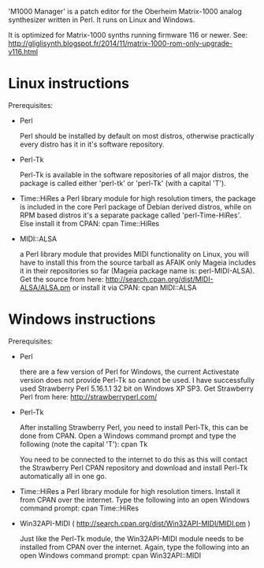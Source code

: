 'M1000 Manager' is a patch editor for the Oberheim Matrix-1000 
analog synthesizer written in Perl. It runs on Linux and Windows.

It is optimized for Matrix-1000 synths running firmware 116 or newer.
See:
http://gliglisynth.blogspot.fr/2014/11/matrix-1000-rom-only-upgrade-v116.html


Linux instructions
==================

Prerequisites:


- Perl

  Perl should be installed by default on most distros, otherwise practically
  every distro has it in it's software repository.


- Perl-Tk

  Perl-Tk is available in the software repositories of all major distros, the
  package is called either 'perl-tk' or 'perl-Tk' (with a capital 'T').


- Time::HiRes
  a Perl library module for high resolution timers, the package is included in
  the core Perl package of Debian derived distros, while on RPM based distros
  it's a separate package called 'perl-Time-HiRes'.
  Else install it from CPAN: cpan Time::HiRes


- MIDI::ALSA

  a Perl library module that provides MIDI functionality on Linux, you will
  have to install this from the source tarball as AFAIK only Mageia includes
  it in their repositories so far (Mageia package name is: perl-MIDI-ALSA).
  Get the source from here: http://search.cpan.org/dist/MIDI-ALSA/ALSA.pm
  or install it via CPAN: cpan MIDI::ALSA



Windows instructions
====================

Prerequisites:


- Perl

  there are a few version of Perl for Windows, the current Activestate version
  does not provide Perl-Tk so cannot be used. I have successfully used
  Strawberry Perl 5.16.1.1 32 bit on Windows XP SP3.
  Get Strawberry Perl from here: http://strawberryperl.com/


- Perl-Tk

  After installing Strawberry Perl, you need to install Perl-Tk, this can be
  done from CPAN. Open a Windows command prompt and type the following (note
  the capital 'T'): cpan Tk

  You need to be connected to the internet to do this as this will contact the
  Strawberry Perl CPAN repository and download and install Perl-Tk
  automatically all in one go.


- Time::HiRes
  a Perl library module for high resolution timers.
  Install it from CPAN over the internet.
  Type the following into an open Windows command prompt: cpan Time::HiRes


- Win32API-MIDI  ( http://search.cpan.org/dist/Win32API-MIDI/MIDI.pm )

  Just like the Perl-Tk module, the Win32API-MIDI module needs to be installed
  from CPAN over the internet. Again, type the following into an open Windows
  command prompt: cpan Win32API::MIDI

